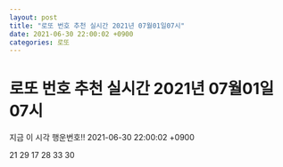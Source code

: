 ```yaml
---
layout: post
title: "로또 번호 추천 실시간 2021년 07월01일07시"
date: 2021-06-30 22:00:02 +0900
categories: 로또
---
```


# 로또 번호 추천 실시간 2021년 07월01일07시

지금 이 시각 행운번호!! 2021-06-30 22:00:02 +0900

 21  29  17  28  33  30 

